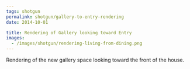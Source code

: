 ```yaml
---
tags: shotgun
permalink: shotgun/gallery-to-entry-rendering
date: 2014-10-01

title: Rendering of Gallery looking toward Entry
images:
  - /images/shotgun/rendering-living-from-dining.png
---
```

Rendering of the new gallery space looking toward the front of the house.